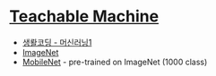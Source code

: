 # [Teachable Machine](https://teachablemachine.withgoogle.com/)

- [생뢀코딩 - 머신러닝1](https://opentutorials.org/course/4548)
- [ImageNet](https://www.image-net.org/)
- [MobileNet](https://github.com/tensorflow/tfjs-models/tree/master/mobilenet) - pre-trained on ImageNet (1000 class)
